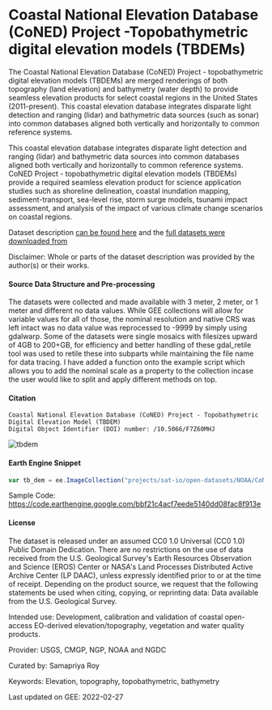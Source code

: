 # Coastal National Elevation Database (CoNED) Project -Topobathymetric digital elevation models (TBDEMs)

The Coastal National Elevation Database (CoNED) Project - topobathymetric digital elevation models (TBDEMs) are merged renderings of both topography (land elevation) and bathymetry (water depth) to provide seamless elevation products for select coastal regions in the United States (2011-present). This coastal elevation database integrates disparate light detection and ranging (lidar) and bathymetric data sources (such as sonar) into common databases aligned both vertically and horizontally to common reference systems.

This coastal elevation database integrates disparate light detection and ranging (lidar) and bathymetric data sources into common databases aligned both vertically and horizontally to common reference systems. CoNED Project - topobathymetric digital elevation models (TBDEMs) provide a required seamless elevation product for science application studies such as shoreline delineation, coastal inundation mapping, sediment-transport, sea-level rise, storm surge models, tsunami impact assessment, and analysis of the impact of various climate change scenarios on coastal regions.

Dataset description [can be found here](https://lta.cr.usgs.gov/coned_tbdem) and the [full datasets were downloaded from](https://topotools.cr.usgs.gov/topobathy_viewer/dwndata.htm)

Disclaimer: Whole or parts of the dataset description was provided by the author(s) or their works.
#### Source Data Structure and Pre-processing 
The datasets were collected and made available with 3 meter, 2 meter, or 1 meter and different no data values. While GEE collections will allow for variable values for all of those, the nominal resolution and native CRS was left intact was no data value was reprocessed to -9999 by simply using gdalwarp. Some of the datasets were single mosaics with filesizes upward of 4GB to 200+GB, for efficiency and better handling of these gdal_retile tool was used to retile these into subparts while maintaining the file name for data tracing. I have added a function onto the example script which allows you to add the nominal scale as a property to the collection incase the user would like to split and apply different methods on top.

#### Citation

```
Coastal National Elevation Database (CoNED) Project - Topobathymetric Digital Elevation Model (TBDEM)
Digital Object Identifier (DOI) number: /10.5066/F7Z60MHJ
```
![tbdem](https://user-images.githubusercontent.com/6677629/155889584-6e32112b-faf5-493c-aee5-a69e5d14f99d.gif)

#### Earth Engine Snippet

```js
var tb_dem = ee.ImageCollection("projects/sat-io/open-datasets/NOAA/CoNED_TBDEM");
```

Sample Code: https://code.earthengine.google.com/bbf21c4acf7eede5140dd08fac8f913e

#### License
The dataset is released under an assumed CC0 1.0 Universal (CC0 1.0) Public Domain Dedication. There are no restrictions on the use of data received from the U.S. Geological Survey's Earth Resources Observation and Science (EROS) Center or NASA's Land Processes Distributed Active Archive Center (LP DAAC), unless expressly identified prior to or at the time of receipt. Depending on the product source, we request that the following statements be used when citing, copying, or reprinting data: Data available from the U.S. Geological Survey.

Intended use:
Development, calibration and validation of coastal open-access EO-derived elevation/topography, vegetation and water quality products.

Provider:  USGS, CMGP, NGP, NOAA and NGDC

Curated by: Samapriya Roy

Keywords: Elevation, topography, topobathymetric, bathymetry

Last updated on GEE: 2022-02-27
